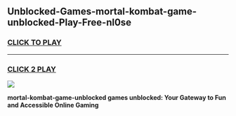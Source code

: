 
## Unblocked-Games-mortal-kombat-game-unblocked-Play-Free-nl0se
<h3>
<a href="https://premium76.site?title=mortal-kombat-game-unblocked&ref=23A">CLICK TO PLAY</a></h3>
<hr>

<h3>
<a href="https://premium76.site?title=mortal-kombat-game-unblocked&ref=23A">CLICK 2 PLAY</a>
  
</h3>

<a href="https://premium76.site?title=mortal-kombat-game-unblocked&ref=23A"><img src="https://clearcache.store/games.png"></a>


**mortal-kombat-game-unblocked games unblocked: Your Gateway to Fun and Accessible Online Gaming**
